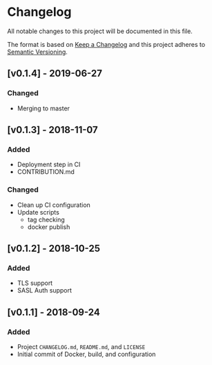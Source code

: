 # Changelog
All notable changes to this project will be documented in this file.

The format is based on [Keep a Changelog](http://keepachangelog.com/en/1.0.0/)
and this project adheres to [Semantic Versioning](http://semver.org/spec/v2.0.0.html).

## [v0.1.4] - 2019-06-27
### Changed
- Merging to master

## [v0.1.3] - 2018-11-07
### Added
- Deployment step in CI
- CONTRIBUTION.md

### Changed
- Clean up CI configuration
- Update scripts
  - tag checking
  - docker publish

## [v0.1.2] - 2018-10-25
### Added
- TLS support
- SASL Auth support

## [v0.1.1] - 2018-09-24
### Added
- Project `CHANGELOG.md`, `README.md`, and `LICENSE`
- Initial commit of Docker, build, and configuration
